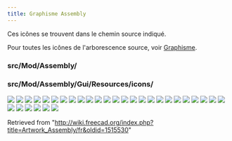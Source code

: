 ```yaml
---
title: Graphisme Assembly
---
```

Ces icônes se trouvent dans le chemin source indiqué.

Pour toutes les icônes de l'arborescence source, voir [Graphisme](/Artwork/fr "Artwork/fr").

### src/Mod/Assembly/

### src/Mod/Assembly/Gui/Resources/icons/

![](/images/Assembly_AssemblyLink.svg)
![](/images/Assembly_AssemblyLinkRigid.svg)
![](/images/Assembly_BillOfMaterials.svg)
![](/images/Assembly_BillOfMaterialsGroup.svg)
![](/images/Assembly_CreateJointAngle.svg)
![](/images/Assembly_CreateJointBall.svg)
![](/images/Assembly_CreateJointCylindrical.svg)
![](/images/Assembly_CreateJointDistance.svg)
![](/images/Assembly_CreateJointFixed.svg)
![](/images/Assembly_CreateJointGears.svg)
![](/images/Assembly_CreateJointParallel.svg)
![](/images/Assembly_CreateJointPerpendicular.svg)
![](/images/Assembly_CreateJointPlanar.svg)
![](/images/Assembly_CreateJointPulleys.svg)
![](/images/Assembly_CreateJointRackPinion.svg)
![](/images/Assembly_CreateJointRevolute.svg)
![](/images/Assembly_CreateJointScrew.svg)
![](/images/Assembly_CreateJointSlider.svg)
![](/images/Assembly_CreateJointTangent.svg)
![](/images/Assembly_CreateSimulation.svg)
![](/images/Assembly_ExplodedView.svg)
![](/images/Assembly_ExplodedViewGroup.svg)
![](/images/Assembly_ExportASMT.svg)
![](/images/Assembly_InsertLink.svg)
![](/images/Assembly_JointGroup.svg)
![](/images/Assembly_SimulationGroup.svg)
![](/images/Assembly_SolveAssembly.svg)
![](/images/Assembly_ToggleGrounded.svg)
![](/images/AssemblyWorkbench.svg)
![](/images/AssemblyWorkbench_alternate.svg)
![](/images/Preferences-assembly.svg)

Retrieved from "<http://wiki.freecad.org/index.php?title=Artwork_Assembly/fr&oldid=1515530>"